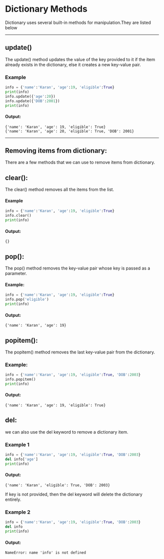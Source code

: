 # Dictionary Methods
Dictionary uses several built-in methods for manipulation.They are listed below

---
## update() 
The update() method updates the value of the key provided to it if the item already exists in the dictionary, else it creates a new key-value pair.

### Example
```python
info = {'name':'Karan', 'age':19, 'eligible':True}
print(info)
info.update({'age':20})
info.update({'DOB':2001})
print(info)
```
#### Output:
```
{'name': 'Karan', 'age': 19, 'eligible': True}
{'name': 'Karan', 'age': 20, 'eligible': True, 'DOB': 2001}
 ```
---
## Removing items from dictionary:
There are a few methods that we can use to remove items from dictionary.

## clear():
The clear() method removes all the items from the list. 
#### Example
```python
info = {'name':'Karan', 'age':19, 'eligible':True}
info.clear()
print(info)
```
#### Output:
```
{}
 ```

## pop():
The pop() method removes the key-value pair whose key is passed as a parameter.
#### Example:
```python
info = {'name':'Karan', 'age':19, 'eligible':True}
info.pop('eligible')
print(info)
```
#### Output:
```
{'name': 'Karan', 'age': 19}
 ```

## popitem(): 
The popitem() method removes the last key-value pair from the dictionary.
### Example:
```python
info = {'name':'Karan', 'age':19, 'eligible':True, 'DOB':2003}
info.popitem()
print(info)
```
#### Output:
```
{'name': 'Karan', 'age': 19, 'eligible': True}
 ```

## del:
we can also use the del keyword to remove a dictionary item. 

### Example 1
```python
info = {'name':'Karan', 'age':19, 'eligible':True, 'DOB':2003}
del info['age']
print(info)
```
#### Output:
```
{'name': 'Karan', 'eligible': True, 'DOB': 2003}
 ```

If key is not provided, then the del keyword will delete the dictionary entirely.

### Example 2
```python
info = {'name':'Karan', 'age':19, 'eligible':True, 'DOB':2003}
del info
print(info)
```
#### Output:
```
NameError: name 'info' is not defined
```
